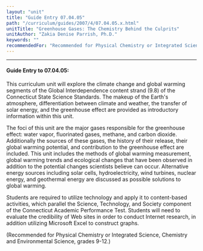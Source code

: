 ```yaml
---
layout: "unit"
title: "Guide Entry 07.04.05"
path: "/curriculum/guides/2007/4/07.04.05.x.html"
unitTitle: "Greenhouse Gases: The Chemistry Behind the Culprits"
unitAuthor: "Zakia Denise Parrish, Ph.D."
keywords: ""
recommendedFor: "Recommended for Physical Chemistry or Integrated Science, Chemistry and Environmental Science, grades 9-12."
---
```

<body>
<hr/>
<h4>
Guide Entry to 07.04.05:
</h4>
<p>
This curriculum unit will explore the climate change and global warming segments of the Global Interdependence content strand (9.8) of the Connecticut State Science Standards. The makeup of the Earth's atmosphere, differentiation between climate and weather, the transfer of solar energy, and the greenhouse effect are provided as introductory information within this unit.
</p>
<p>
The foci of this unit are the major gases responsible for the greenhouse effect: water vapor, fluorinated gases, methane, and carbon dioxide. Additionally the sources of these gases, the history of their release, their global warming potential, and contribution to the greenhouse effect are included. This unit includes the methods of global warming measurement, global warming trends and ecological changes that have been observed in addition to the potential changes scientists believe can occur. Alternative energy sources including solar cells, hydroelectricity, wind turbines, nuclear energy, and geothermal energy are discussed as possible solutions to global warming.
</p>
<p>
Students are required to utilize technology and apply it to content-based activities, which parallel the Science, Technology, and Society component of the Connecticut Academic Performance Test. Students will need to evaluate the credibility of Web sites in order to conduct Internet research, in addition utilizing Microsoft Excel to construct graphs.
</p>
<p>
(Recommended for Physical Chemistry or Integrated Science, Chemistry and Environmental Science, grades 9-12.)
</p>
</body>